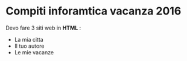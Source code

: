 Compiti inforamtica vacanza 2016
================================

Devo fare 3 siti web in **HTML** :
- La mia citta
- Il tuo autore
- Le mie vacanze
